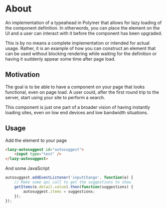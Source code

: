 # About

An implementation of a typeahead in Polymer that allows for lazy loading of the component definition. In otherwords, you can place the element on the UI and a user can interact with it before the component has been upgraded.

This is by no means a complete implementation or intended for actual usage. Rather, it is an example of how you can construct an element that can be used without blocking rendering while waiting for the definition or having it suddenly appear some time after page load.

## Motivation

The goal is to be able to have a component on your page that looks functional, even on page load. A user could, after the first round trip to the server, start using your site to perform a search.

This component is just one part of a broader vision of having instantly loading sites, even on low end devices and low bandwidth situations.

## Usage

Add the element to your page

```html
<lazy-autosuggest id="autosuggest">
    <input type="text" />
</lazy-autosuggest>
```

And some JavaScript

```javascript
autosuggest.addEventListener('inputChange', function(e) {
    // Make some api call to get the suggestions to show
    getItems(e.detail.value).then(function(suggestions) {
        autosuggest.items = suggestions;
    });
});
```
